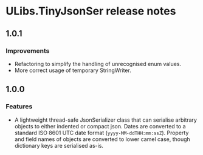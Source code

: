# ULibs.TinyJsonSer release notes

## 1.0.1

### Improvements

- Refactoring to simplify the handling of unrecognised enum values.
- More correct usage of temporary StringWriter.

## 1.0.0

### Features

- A lightweight thread-safe JsonSerializer class that can serialise arbitrary objects to either indented or compact json. Dates are converted to a standard ISO 8601 UTC date format (`yyyy-MM-ddTHH:mm:ssZ`). Property and field names of objects are converted to lower camel case, though dictionary keys are serialised as-is.